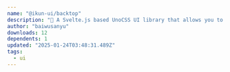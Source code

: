 ```yaml
---
name: "@ikun-ui/backtop"
description: "🐔 A Svelte.js based UnoCSS UI library that allows you to make websites"
author: "baiwusanyu"
downloads: 12
dependents: 1
updated: "2025-01-24T03:48:31.489Z"
tags: 
  - ui
---
```

